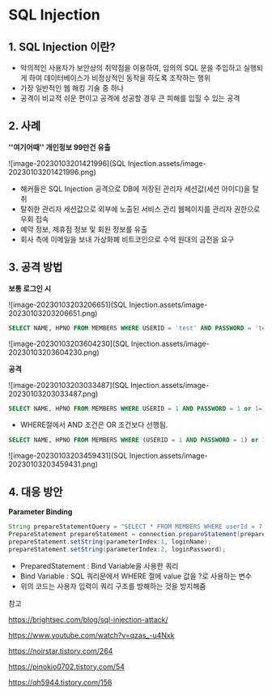 # SQL Injection

## 1. SQL Injection 이란?

- 악의적인 사용자가 보안상의 취약점을 이용하여, 임의의 SQL 문을 주입하고 실행되게 하여 데이터베이스가 비정상적인 동작을 하도록 조작하는 행위
- 가장 일반적인 웹 해킹 기술 중 하나
- 공격이 비교적 쉬운 편이고 공격에 성공할 경우 큰 피해를 입힐 수 있는 공격



## 2. 사례

**''여기어때'' 개인정보 99만건 유출**

![image-20230103201421996](SQL Injection.assets/image-20230103201421996.png)

- 해커들은 SQL Injection 공격으로 DB에 저장된 관리자 세션값(세션 아이디)을 탈취
- 탈취한 관리자 세션값으로 외부에 노출된 서비스 관리 웹페이지를 관리자 권한으로 우회 접속
- 예약 정보, 제휴점 정보 및 회원 정보를 유출
- 회사 측에 이메일을 보내 가상화폐 비트코인으로 수억 원대의 금전을 요구



## 3. 공격 방법

**보통 로그인 시**

![image-20230103203206651](SQL Injection.assets/image-20230103203206651.png)

```sql
SELECT NAME, HPNO FROM MEMBERS WHERE USERID = 'test' AND PASSWORD = 'test';
```

![image-20230103203604230](SQL Injection.assets/image-20230103203604230.png)





**공격**

![image-20230103203033487](SQL Injection.assets/image-20230103203033487.png)

```sql
SELECT NAME, HPNO FROM MEMBERS WHERE USERID = 1 AND PASSWORD = 1 or 1=1;
```

- WHERE절에서 AND 조건은 OR 조건보다 선행됨. 

```sql
SELECT NAME, HPNO FROM MEMBERS WHERE (USERID = 1 AND PASSWORD = 1) or 1=1;
```

![image-20230103203459431](SQL Injection.assets/image-20230103203459431.png)





## 4. 대응 방안

**Parameter Binding**

```java
String prepareStatementQuery = "SELECT * FROM MEMBERS WHERE userId = ? AND password = ?";
PrepareStatement prepareStatement = connection.prepareStatement(prepareStatemntQuery);
prepareStatement.setString(parameterIndex:1, loginName);
prepareStatement.setString(parameterIndex:2, loginPassword);
```

- PreparedStatement : Bind Variable을 사용한 쿼리
- Bind Variable : SQL 쿼리문에서 WHERE 절에 value 값을 ?로 사용하는 변수
- 위의 코드는 사용자 입력이 쿼리 구조를 방해하는 것을 방지해줌



참고

https://brightsec.com/blog/sql-injection-attack/

https://www.youtube.com/watch?v=qzas_-u4Nxk

https://noirstar.tistory.com/264

https://pinokio0702.tistory.com/54

https://qh5944.tistory.com/156

